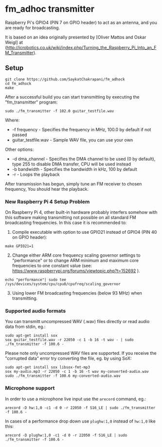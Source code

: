 # fm_adhoc transmitter

Raspberry Pi's GPIO4 (PIN 7 on GPIO header) to act as an antenna, and you are ready for broadcasting.

It is based on an idea originally presented by [Oliver Mattos and Oskar Weigl] at (http://icrobotics.co.uk/wiki/index.php/Turning_the_Raspberry_Pi_Into_an_FM_Transmitter).
## Setup
```
git clone https://github.com/SaykatChakrapani/fm_adhock
cd fm_adhock
make
``` 
After a successful build you can start transmitting by executing the "fm_transmitter" program:
```
sudo ./fm_transmitter -f 102.0 guitar_testfile.wav
```
Where:
* -f frequency - Specifies the frequency in MHz, 100.0 by default if not passed
* guitar_testfile.wav - Sample WAV file, you can use your own

Other options:
* -d dma_channel - Specifies the DMA channel to be used (0 by default), type 255 to disable DMA transfer, CPU will be used instead
* -b bandwidth - Specifies the bandwidth in kHz, 100 by default
* -r - Loops the playback

After transmission has begun, simply tune an FM receiver to chosen frequency, You should hear the playback.
### New Raspberry Pi 4 Setup Problem
On Raspberry Pi 4, other built-in hardware probably interfers somehow with this software making transmitting not possible on all standard FM broadcasting frequencies. In this case it is recommended to:
1. Compile executable with option to use GPIO21 instead of GPIO4 (PIN 40 on GPIO header):
```
make GPIO21=1
```
2. Change either ARM core frequency scaling governor settings to "performance" or to change ARM minimum and maximum core frequencies to one constant value (see: https://www.raspberrypi.org/forums/viewtopic.php?t=152692 ).
```
echo "performance"| sudo tee /sys/devices/system/cpu/cpu0/cpufreq/scaling_governor
```
3. Using lower FM broadcasting frequencies (below 93 MHz) when transmitting.
### Supported audio formats
You can transmitt uncompressed WAV (.wav) files directly or read audio data from stdin, eg.:
```
sudo apt-get install sox
sox guitar_testfile.wav -r 22050 -c 1 -b 16 -t wav - | sudo ./fm_transmitter -f 100.6 -
```
Please note only uncompressed WAV files are supported. If you receive the "corrupted data" error try converting the file, eg. by using SoX:
```
sudo apt-get install sox libsox-fmt-mp3
sox my-audio.mp3 -r 22050 -c 1 -b 16 -t wav my-converted-audio.wav
sudo ./fm_transmitter -f 100.6 my-converted-audio.wav
```
### Microphone support
In order to use a microphone live input use the `arecord` command, eg.:
```
arecord -D hw:1,0 -c1 -d 0 -r 22050 -f S16_LE | sudo ./fm_transmitter -f 100.6 -
```
In cases of a performance drop down use ```plughw:1,0``` instead of ```hw:1,0``` like this:
```
arecord -D plughw:1,0 -c1 -d 0 -r 22050 -f S16_LE | sudo ./fm_transmitter -f 100.6 -
```
